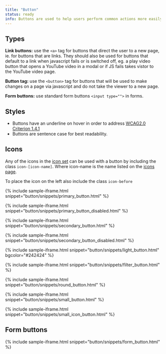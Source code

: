 ```yaml
---
title: "Button"
status: ready
info: Buttons are used to help users perform common actions more easily and direct them through a workflow.
---
```


## Types

**Link buttons:** use the `<a>` tag for buttons that direct the user to a new page, ie. for buttons that are links. They should also be used for buttons that default to a link when javascript fails or is switched off, eg. a play video button that opens a YouTube video in a modal or if JS fails takes vistor to the YouTube video page.

**Button tag:** use the `<button>` tag for buttons that will be used to make changes on a page via javascript and do not take the viewer to a new page.

**Form buttons:** use standard form buttons `<input type="">` in forms.

## Styles

- Buttons have an underline on hover in order to address [WCAG2.0 Criterion 1.4.1](https://www.w3.org/TR/UNDERSTANDING-WCAG20/visual-audio-contrast-without-color.html)
- Buttons are sentence case for best readability.

## Icons

Any of the icons in the [icon set](/foundations/icons/) can be used with a button by including the class `icon-[icon-name]`. Where icon-name is the name listed on the [icons page](/foundations/icons/).

To place the icon on the left also include the class `icon-before`

{% include sample-iframe.html snippet="button/snippets/primary_button.html" %}

{% include sample-iframe.html snippet="button/snippets/primary_button_disabled.html" %}

{% include sample-iframe.html snippet="button/snippets/secondary_button.html" %}

{% include sample-iframe.html snippet="button/snippets/secondary_button_disabled.html" %}

{% include sample-iframe.html snippet="button/snippets/light_button.html" bgcolor="#242424" %}

{% include sample-iframe.html snippet="button/snippets/filter_button.html" %}

{% include sample-iframe.html snippet="button/snippets/round_button.html" %}

{% include sample-iframe.html snippet="button/snippets/small_button.html" %}

{% include sample-iframe.html snippet="button/snippets/small_icon_button.html" %}

## Form buttons

{% include sample-iframe.html snippet="button/snippets/form_button.html" %}
